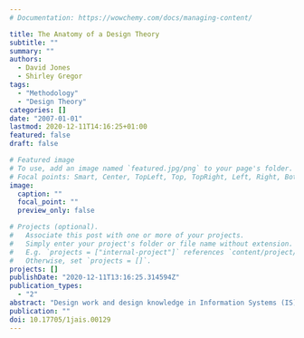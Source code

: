 ```yaml
---
# Documentation: https://wowchemy.com/docs/managing-content/

title: The Anatomy of a Design Theory
subtitle: ""
summary: ""
authors:
  - David Jones
  - Shirley Gregor
tags:
  - "Methodology"
  - "Design Theory"
categories: []
date: "2007-01-01"
lastmod: 2020-12-11T14:16:25+01:00
featured: false
draft: false

# Featured image
# To use, add an image named `featured.jpg/png` to your page's folder.
# Focal points: Smart, Center, TopLeft, Top, TopRight, Left, Right, BottomLeft, Bottom, BottomRight.
image:
  caption: ""
  focal_point: ""
  preview_only: false

# Projects (optional).
#   Associate this post with one or more of your projects.
#   Simply enter your project's folder or file name without extension.
#   E.g. `projects = ["internal-project"]` references `content/project/deep-learning/index.md`.
#   Otherwise, set `projects = []`.
projects: []
publishDate: "2020-12-11T13:16:25.314594Z"
publication_types:
  - "2"
abstract: "Design work and design knowledge in Information Systems (IS) is important for both research and practice. Yet there has been comparatively little critical attention paid to the problem of specifying design theory so that it can be communicated, justified, and developed cumulatively. In this essay we focus on the structural components or anatomy of design theories in IS as a special class of theory. In doing so, we aim to extend the work of Walls, Widemeyer and El Sawy (1992) on the specification of information systems design theories (ISDT), drawing on other streams of thought on design research and theory to provide a basis for a more systematic and useable formulation of these theories. We identify eight separate components of design theories: (1) purpose and scope, (2) constructs, (3) principles of form and function, (4) artifact mutability, (5) testable propositions, (6) justificatory knowledge (kernel theories), (7) principles of implementation, and (8) an expository instantiation. This specification includes components missing in the Walls et al. adaptation of Dubin (1978) and Simon (1969) and also addresses explicitly problems associated with the role of instantiations and the specification of design theories for methodologies and interventions as well as for products and applications. The essay is significant as the unambiguous establishment of design knowledge as theory gives a sounder base for arguments for the rigor and legitimacy of IS as an applied discipline and for its continuing progress. A craft can proceed with the copying of one example of a design artifact by one artisan after another. A discipline cannot."
publication: ""
doi: 10.17705/1jais.00129
---
```

